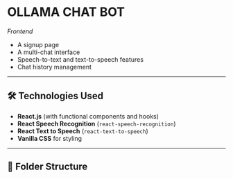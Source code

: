 # OLLAMA CHAT BOT

*Frontend*
- A signup page
- A multi-chat interface
- Speech-to-text and text-to-speech features
- Chat history management

---

## 🛠 Technologies Used

- **React.js** (with functional components and hooks)
- **React Speech Recognition** (`react-speech-recognition`)
- **React Text to Speech** (`react-text-to-speech`)
- **Vanilla CSS** for styling

---

## 📁 Folder Structure

